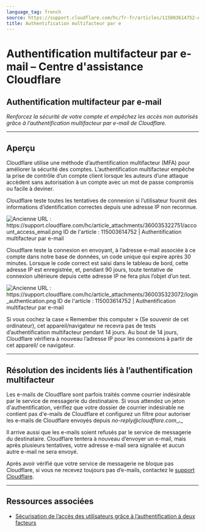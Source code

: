 ```yaml
---
language_tag: french
source: https://support.cloudflare.com/hc/fr-fr/articles/115003614752-Authentification-multifacteur-par-e-mail
title: Authentification multifacteur par e
---
```


# Authentification multifacteur par e-mail – Centre d'assistance Cloudflare

## Authentification multifacteur par e-mail

_Renforcez la sécurité de votre compte et empêchez les accès non autorisés grâce à l’authentification multifacteur par e-mail de Cloudflare._

___

## Aperçu

Cloudflare utilise une méthode d’authentification multifacteur (MFA) pour améliorer la sécurité des comptes. L’authentification multifacteur empêche la prise de contrôle d’un compte client lorsque les auteurs d’une attaque accèdent sans autorisation à un compte avec un mot de passe compromis ou facile à deviner.

Cloudflare teste toutes les tentatives de connexion si l’utilisateur fournit des informations d’identification correctes depuis une adresse IP non reconnue.

![Ancienne URL : https://support.cloudflare.com/hc/article_attachments/360035322751/account_access_email.png
ID de l'article : 115003614752 | Authentification multifacteur par e-mail
](/support/static/hc-import-account_access_email.png)

Cloudflare teste la connexion en envoyant, à l’adresse e-mail associée à ce compte dans notre base de données, un code unique qui expire après 30 minutes. Lorsque le code correct est saisi dans le tableau de bord, cette adresse IP est enregistrée, et, pendant 90 jours, toute tentative de connexion ultérieure depuis cette adresse IP ne fera plus l’objet d’un test.

![Ancienne URL : https://support.cloudflare.com/hc/article_attachments/360035323072/login_authentication.png
ID de l'article : 115003614752 | Authentification multifacteur par e-mail
](/support/static/hc-import-login_authentication.png)

Si vous cochez la case « Remember this computer » (Se souvenir de cet ordinateur), cet appareil/navigateur ne recevra pas de tests d’authentification multifacteur pendant 14 jours. Au bout de 14 jours, Cloudflare vérifiera à nouveau l’adresse IP pour les connexions à partir de cet appareil/ ce navigateur.

___

## Résolution des incidents liés à l’authentification multifacteur

Les e-mails de Cloudflare sont parfois traités comme courrier indésirable par le service de messagerie du destinataire. Si vous attendez un jeton d'authentification, vérifiez que votre dossier de courrier indésirable ne contient pas d'e-mails de Cloudflare et configurez un filtre pour autoriser les e-mails de Cloudflare envoyés depuis _no-reply@cloudflare.com__**.**_

Il arrive aussi que les e-mails soient refusés par le service de messagerie du destinataire. Cloudflare tentera à nouveau d’envoyer un e-mail, mais après plusieurs tentatives, votre adresse e-mail sera signalée et aucun autre e-mail ne sera envoyé.

Après avoir vérifié que votre service de messagerie ne bloque pas Cloudflare, si vous ne recevez toujours pas d’e-mails, contactez le [support Cloudflare](https://support.cloudflare.com/requests/new).

___

## Ressources associées

-   [Sécurisation de l’accès des utilisateurs grâce à l’authentification à deux facteurs](https://support.cloudflare.com/hc/fr-fr/articles/200167906)

